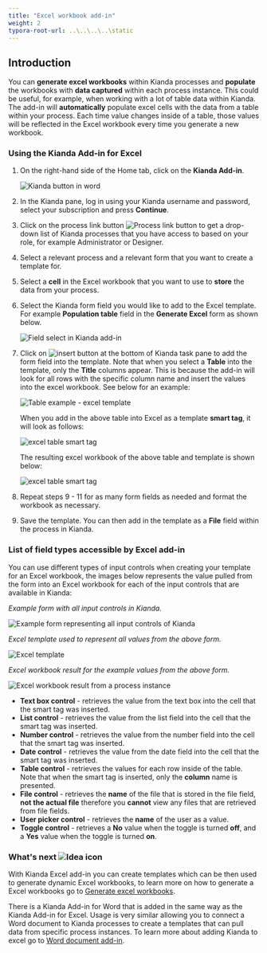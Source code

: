 ```yaml
---
title: "Excel workbook add-in"
weight: 2
typora-root-url: ..\..\..\..\static
---
```


## Introduction

You can **generate excel workbooks** within Kianda processes and **populate** the workbooks with **data captured** within each process instance. This could be useful, for example, when working with a lot of table data within Kianda. The add-in will **automatically** populate excel cells with the data from a table within your process. Each time value changes inside of a table, those values will be reflected in the Excel workbook every time you generate a new workbook.

### Using the Kianda Add-in for Excel

1. On the right-hand side of the Home tab, click on the **Kianda Add-in**.

   ![Kianda button in word](/images/excel-show-pane.jpg)

2. In the Kianda pane, log in using your Kianda username and password, select your subscription and press **Continue**.

3. Click on the process link button ![Process link button](https://academy.kianda.com/wp-content/uploads/2022/02/process-link-button.gif) to get a drop-down list of Kianda processes that you have access to based on your role, for example Administrator or Designer.

4. Select a relevant process and a relevant form that you want to create a template for.

5. Select a **cell** in the Excel workbook that you want to use to **store** the data from your process.

6. Select the Kianda form field you would like to add to the Excel template. For example **Population table** field in the **Generate Excel** form as shown below.

   ![Field select in Kianda add-in](/images/excel-field-select.jpg)

7. Click on ![insert button](/images/insert-kianda-add-in.jpg) at the bottom of Kianda task pane to add the form field into the template. Note that when you select a **Table** into the template, only the **Title** columns appear. This is because the add-in will look for all rows with the specific column name and insert the values into the excel workbook. See below for an example:

   ![Table example - excel template](/images/excel-table-example.jpg)

   When you add in the above table into Excel as a template **smart tag**, it will look as follows:

   ![excel table smart tag](/images/excel-table-template.jpg)

   The resulting excel workbook of the above table and template is shown below:

   ![excel table smart tag](/images/excel-table-result.jpg)

8. Repeat steps 9 - 11 for as many form fields as needed and format the workbook as necessary.

9. Save the template. You can then add in the template as a **File** field within the process in Kianda.



### List of field types accessible by Excel add-in

You can use different types of input controls when creating your template for an Excel workbook, the images below represents the value pulled from the form into an Excel workbook for each of the input controls that are available in Kianda:

*Example form with all input controls in Kianda.*

![Example form representing all input controls of Kianda](/images/excel-add-in-inputs.jpg)

*Excel template used to represent all values from the above form.*

![Excel template](/images/excel-add-in-template.jpg)

*Excel workbook result for the example values from the above form.*

![Excel workbook result from a process instance](/images/excel-add-in-result.jpg)

- **Text box control** - retrieves the value from the text box into the cell that the smart tag was inserted.
- **List control** - retrieves the value from the list field into the cell that the smart tag was inserted.
- **Number control** - retrieves the value from the number field into the cell that the smart tag was inserted.
- **Date control** - retrieves the value from the date field into the cell that the smart tag was inserted.
- **Table control** - retrieves the values for each row inside of the table. Note that when the smart tag is inserted, only the **column** name is presented.
- **File control** - retrieves the **name** of the file that is stored in the file field, **not the actual file** therefore you **cannot** view any files that are retrieved from file fields.
- **User picker control** - retrieves the **name** of the user as a value.
- **Toggle control** - retrieves a **No** value when the toggle is turned **off**, and a **Yes** value when the toggle is turned **on**.

### What's next ![Idea icon](/images/18.png) 

With Kianda Excel add-in you can create templates which can be then used to generate dynamic Excel workbooks, to learn more on how to generate a Excel workbooks go to [Generate excel workbooks](/docs/platform/rules/files/generate-excel-document/).

There is a Kianda Add-in for Word that is added in the same way as the Kianda Add-in for Excel. Usage is very similar allowing you to connect a Word document to Kianda processes to create a templates that can pull data from specific process instances. To learn more about adding Kianda to excel go to [Word document add-in](/docs/platform/document-generation/word-document-add-in/).

